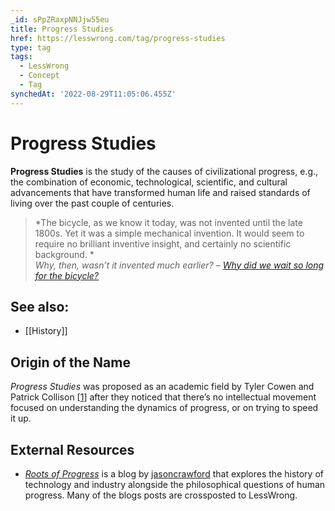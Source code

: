 ```yaml
---
_id: sPpZRaxpNNJjw55eu
title: Progress Studies
href: https://lesswrong.com/tag/progress-studies
type: tag
tags:
  - LessWrong
  - Concept
  - Tag
synchedAt: '2022-08-29T11:05:06.455Z'
---
```

# Progress Studies

**Progress Studies** is the study of the causes of civilizational progress, e.g., the combination of economic, technological, scientific, and cultural advancements that have transformed human life and raised standards of living over the past couple of centuries.

> *The bicycle, as we know it today, was not invented until the late 1800s. Yet it was a simple mechanical invention. It would seem to require no brilliant inventive insight, and certainly no scientific background. *  
> *Why, then, wasn’t it invented much earlier? –* [*Why did we wait so long for the bicycle?*](https://www.lesswrong.com/posts/TPytnFcWiD2E4cTrm/why-did-we-wait-so-long-for-the-bicycle)

## See also:

- [[History]]

## Origin of the Name

*Progress Studies* was proposed as an academic field by Tyler Cowen and Patrick Collison \[[1](https://www.theatlantic.com/science/archive/2019/07/we-need-new-science-progress/594946/)\] after they noticed that there’s no intellectual movement focused on understanding the dynamics of progress, or on trying to speed it up.

## External Resources

- [*Roots of Progress*](https://rootsofprogress.org/about)  is a blog by [jasoncrawford](https://www.lesswrong.com/users/jasoncrawford) that explores the history of technology and industry alongside the philosophical questions of human progress. Many of the blogs posts are crossposted to LessWrong.